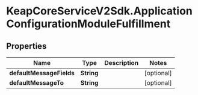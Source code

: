 # KeapCoreServiceV2Sdk.ApplicationConfigurationModuleFulfillment

## Properties

Name | Type | Description | Notes
------------ | ------------- | ------------- | -------------
**defaultMessageFields** | **String** |  | [optional] 
**defaultMessageTo** | **String** |  | [optional] 


